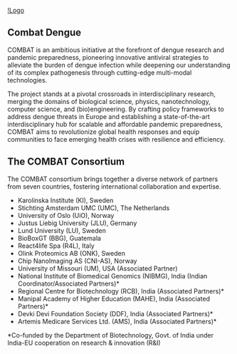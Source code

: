 [!Logo](https://github.com/CombatDengue/.github/raw/main/profile/logo.svg)
## Combat Dengue
COMBAT is an ambitious initiative at the forefront of dengue research and pandemic preparedness, pioneering innovative antiviral strategies to alleviate the burden of dengue infection while deepening our understanding of its complex pathogenesis through cutting-edge multi-modal technologies.

The project stands at a pivotal crossroads in interdisciplinary research, merging the domains of biological science, physics, nanotechnology, computer science, and (bio)engineering. By crafting policy frameworks to address dengue threats in Europe and establishing a state-of-the-art interdisciplinary hub for scalable and affordable pandemic preparedness, COMBAT aims to revolutionize global health responses and equip communities to face emerging health crises with resilience and efficiency.

## The COMBAT Consortium
The COMBAT consortium brings together a diverse network of partners from seven countries, fostering international collaboration and expertise.

+ Karolinska Institute (KI), Sweden
+ Stichting Amsterdam UMC (UMC), The Netherlands
+ University of Oslo (UiO), Norway
+ Justus Liebig University (JLU), Germany
+ Lund University (LU), Sweden
+ BioBoxGT (BBG), Guatemala
+ React4life Spa (R4L), Italy
+ Olink Proteomics AB (ONK), Sweden
+ Chip NanoImaging AS (CNI-AS), Norway
+ University of Missouri (UM), USA (Associated Partner)
+ National Institute of Biomedical Genomics (NIBMG), India (Indian Coordinator/Associated Partners)*
+ Regional Centre for Biotechnology (RCB), India (Associated Partners)*
+ Manipal Academy of Higher Education (MAHE), India (Associated Partners)*
+ Devki Devi Foundation Society (DDF), India (Associated Partners)*
+ Artemis Medicare Services Ltd. (AMS), India (Associated Partners)*

*Co-funded by the Department of Biotechnology, Govt. of India under India-EU cooperation on research & innovation (R&I)
